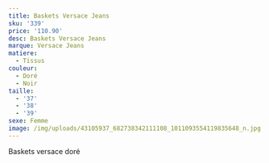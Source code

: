 ```yaml
---
title: Baskets Versace Jeans
sku: '339'
price: '110.90'
desc: Baskets Versace Jeans
marque: Versace Jeans
matiere:
  - Tissus
couleur:
  - Doré
  - Noir
taille:
  - '37'
  - '38'
  - '39'
sexe: Femme
image: /img/uploads/43105937_682738342111108_1011093554119835648_n.jpg
---
```

Baskets versace doré
